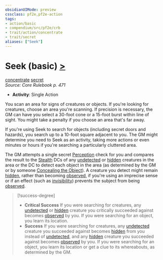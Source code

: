 ```yaml
---
obsidianUIMode: preview
cssclass: pf2e,pf2e-action
tags:
- action/basic
- compendium/src/pf2e/crb
- trait/action/concentrate
- trait/secret
aliases: ["Seek"]
---
```

# Seek (basic) [>](chapter-9-playing-the-game.md#Actions "Single Action")
[concentrate](concentrate.md)  [secret](secret.md)  
*Source: Core Rulebook p. 471*  


- **Activity**: Single Action

You scan an area for signs of creatures or objects. If you're looking for creatures, choose an area you're scanning. If precision is necessary, the GM can have you select a 30-foot cone or a 15-foot burst within line of sight. You might take a penalty if you choose an area that's far away.

If you're using Seek to search for objects (including secret doors and hazards), you search up to a 10-foot square adjacent to you. The GM might determine you need to Seek as an activity, taking more actions or even minutes or hours if you're searching a particularly cluttered area.

The GM attempts a single secret [Perception](../../compendium/skills.md#Perception) check for you and compares the result to the [Stealth](../../compendium/skills.md#Stealth) DCs of any [undetected](conditions.md#Undetected) or [hidden](conditions.md#Hidden) creatures in the area or the DC to detect each object in the area (as determined by the GM or by someone [Concealing the Object](conceal-an-object.md)). A creature you detect might remain [hidden](conditions.md#Hidden), rather than becoming [observed](conditions.md#Observed), if you're using an imprecise sense or if an effect (such as [invisibility](conditions.md#Invisible)) prevents the subject from being [observed](conditions.md#Observed).

> [!success-degree] 
> - **Critical Success** If you were searching for creatures, any [undetected](conditions.md#Undetected) or [hidden](conditions.md#Hidden) creature you critically succeeded against becomes [observed](conditions.md#Observed) by you. If you were searching for an object, you learn its location.
> - **Success** If you were searching for creatures, any [undetected](conditions.md#Undetected) creature you succeeded against becomes [hidden](conditions.md#Hidden) from you instead of [undetected](conditions.md#Undetected), and any [hidden](conditions.md#Hidden) creature you succeeded against becomes [observed](conditions.md#Observed) by you. If you were searching for an object, you learn its location or get a clue to its whereabouts, as determined by the GM.